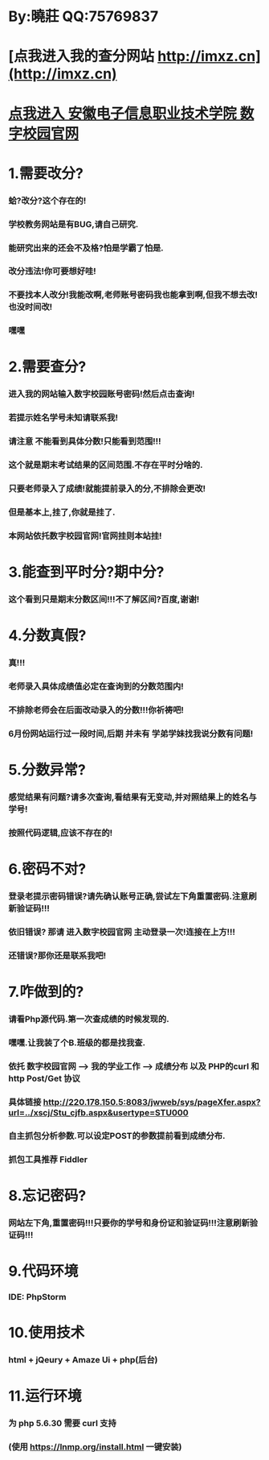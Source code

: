 # By:曉莊 QQ:75769837

# [点我进入我的查分网站 http://imxz.cn](http://imxz.cn)   

# [点我进入 安徽电子信息职业技术学院 数字校园官网](http://220.178.150.5:8082/cas/login?service=http%3A%2F%2F220.178.150.5%3A8082%2Fc%2Fportal%2Flogin)
 

# 1.需要改分?   
### 蛤?改分?这个存在的!
### 学校教务网站是有BUG,请自己研究.  
### 能研究出来的还会不及格?怕是学霸了怕是.   
### 改分违法!你可要想好哇!  
### 不要找本人改分!我能改啊,老师账号密码我也能拿到啊,但我不想去改!也没时间改! 
### 嘿嘿

# 2.需要查分?
### 进入我的网站输入数字校园账号密码!然后点击查询!
### 若提示姓名学号未知请联系我!
### 请注意 不能看到具体分数!只能看到范围!!!   
### 这个就是期末考试结果的区间范围.不存在平时分啥的.
### 只要老师录入了成绩!就能提前录入的分,不排除会更改!
### 但是基本上,挂了,你就是挂了.
### 本网站依托数字校园官网!官网挂则本站挂!   

# 3.能查到平时分?期中分?
### 这个看到只是期末分数区间!!!不了解区间?百度,谢谢!

# 4.分数真假?
### 真!!!
### 老师录入具体成绩值必定在查询到的分数范围内! 
### 不排除老师会在后面改动录入的分数!!!你祈祷吧!
### 6月份网站运行过一段时间,后期 并未有 学弟学妹找我说分数有问题!

# 5.分数异常?
### 感觉结果有问题?请多次查询,看结果有无变动,并对照结果上的姓名与学号!
### 按照代码逻辑,应该不存在的!

# 6.密码不对?
### 登录老提示密码错误?请先确认账号正确,尝试左下角重置密码.注意刷新验证码!!!
### 依旧错误? 那请 进入数字校园官网 主动登录一次!连接在上方!!!
### 还错误?那你还是联系我吧!

# 7.咋做到的?
### 请看Php源代码.第一次查成绩的时候发现的.
### 嘿嘿.让我装了个B.班级的都是找我查.
### 依托 数字校园官网 --> 我的学业工作 --> 成绩分布 以及 PHP的curl 和 http Post/Get 协议
### 具体链接 http://220.178.150.5:8083/jwweb/sys/pageXfer.aspx?url=../xscj/Stu_cjfb.aspx&usertype=STU000
### 自主抓包分析参数.可以设定POST的参数提前看到成绩分布.
### 抓包工具推荐 Fiddler

# 8.忘记密码?  
### 网站左下角,重置密码!!!只要你的学号和身份证和验证码!!!注意刷新验证码!!!

# 9.代码环境   
### IDE: PhpStorm   
# 10.使用技术   
### html + jQeury + Amaze Ui + php(后台)
# 11.运行环境   
### 为 php 5.6.30 需要 curl 支持    
### (使用 https://lnmp.org/install.html 一键安装)




